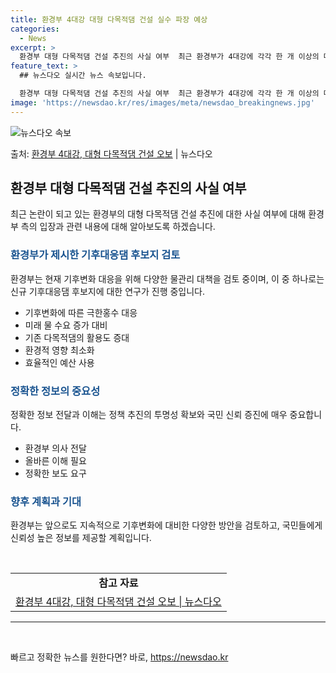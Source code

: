 ```yaml
---
title: 환경부 4대강 대형 다목적댐 건설 실수 파장 예상
categories:
  - News
excerpt: >
  환경부 대형 다목적댐 건설 추진의 사실 여부  최근 환경부가 4대강에 각각 한 개 이상의 대형 다목적댐을 건…
feature_text: >
  ## 뉴스다오 실시간 뉴스 속보입니다.

  환경부 대형 다목적댐 건설 추진의 사실 여부  최근 환경부가 4대강에 각각 한 개 이상의 대형 다목적댐을 건…
image: 'https://newsdao.kr/res/images/meta/newsdao_breakingnews.jpg'
---
```


![뉴스다오 속보](https://newsdao.kr/res/images/meta/newsdao_breakingnews.jpg)

<p>출처: <a href="https://newsdao.kr/4300" rel="dofollow">환경부 4대강, 대형 다목적댐 건설 오보</a> | 뉴스다오</p>

<h2 data-ke-size="size26">환경부 대형 다목적댐 건설 추진의 사실 여부</h2>
<p data-ke-size="size16">최근 논란이 되고 있는 환경부의 대형 다목적댐 건설 추진에 대한 사실 여부에 대해 환경부 측의 입장과 관련 내용에 대해 알아보도록 하겠습니다.</p>

<h3><b><span style="color: #1a5490;">환경부가 제시한 기후대응댐 후보지 검토</span></b></h3>
<p data-ke-size="size16">환경부는 현재 기후변화 대응을 위해 다양한 물관리 대책을 검토 중이며, 이 중 하나로는 신규 기후대응댐 후보지에 대한 연구가 진행 중입니다.</p>
<ul>
<li>기후변화에 따른 극한홍수 대응</li>
<li>미래 물 수요 증가 대비</li>
<li>기존 다목적댐의 활용도 증대</li>
<li>환경적 영향 최소화</li>
<li>효율적인 예산 사용</li>
</ul>

<h3><b><span style="color: #1a5490;">정확한 정보의 중요성</span></b></h3>
<p data-ke-size="size16">정확한 정보 전달과 이해는 정책 추진의 투명성 확보와 국민 신뢰 증진에 매우 중요합니다.</p>
<ul>
<li>환경부 의사 전달</li>
<li>올바른 이해 필요</li>
<li>정확한 보도 요구</li>
</ul>

<h3><b><span style="color: #1a5490;">향후 계획과 기대</span></b></h3>
<p data-ke-size="size16">환경부는 앞으로도 지속적으로 기후변화에 대비한 다양한 방안을 검토하고, 국민들에게 신뢰성 높은 정보를 제공할 계획입니다.</p>

<p data-ke-size="size16">&nbsp;</p>
<table>
	<tr>
		<td style="text-align: center; height: 17px;"><b>참고 자료</b></td>
	</tr>
	<tr>
		<td style="text-align: center; height: 17px;"><a href="https://newsdao.kr/4300">환경부 4대강, 대형 다목적댐 건설 오보 | 뉴스다오</a></td>
	</tr>
</table>
<hr>
<p data-ke-size="size16">&nbsp;</p> 

빠르고 정확한 뉴스를 원한다면? 바로, <a href="https://newsdao.kr" rel="dofollow">https://newsdao.kr</a>


